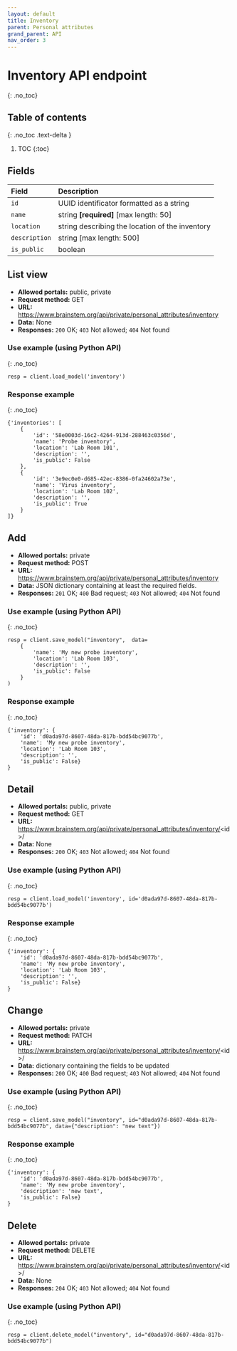```yaml
---
layout: default
title: Inventory
parent: Personal attributes
grand_parent: API
nav_order: 3
---
```


# Inventory API endpoint
{: .no_toc}

## Table of contents
{: .no_toc .text-delta }

1. TOC
{:toc}


## Fields

| Field        | Description  |
|:-------------|:-------------|
| `id` | UUID identificator formatted as a string |
| `name` | string **[required]** [max length: 50] |
| `location` | string describing the location of the inventory |
| `description` | string [max length: 500]|
| `is_public` | boolean |


## List view
- **Allowed portals:** public, private
- **Request method:** GET
- **URL:** https://www.brainstem.org/api/private/personal_attributes/inventory
- **Data:** None
- **Responses:** `200` OK; `403` Not allowed; `404` Not found

### Use example (using Python API)
{: .no_toc}

```
resp = client.load_model('inventory')
```

### Response example
{: .no_toc}

```
{'inventories': [
    {
        'id': '58e0003d-16c2-4264-913d-288463c0356d',
        'name': 'Probe inventory',
        'location': 'Lab Room 101',
        'description': '',
        'is_public': False
    },
    {
        'id': '3e9ec0e0-d685-42ec-8386-0fa24602a73e',
        'name': 'Virus inventory',
        'location': 'Lab Room 102',
        'description': '',
        'is_public': True
    }
]}

```


## Add
- **Allowed portals:** private
- **Request method:** POST
- **URL:** https://www.brainstem.org/api/private/personal_attributes/inventory
- **Data:** JSON dictionary containing at least the required fields.
- **Responses:** `201` OK; `400` Bad request; `403` Not allowed; `404` Not found


### Use example (using Python API)
{: .no_toc}

```
resp = client.save_model("inventory",  data=
    {
        'name': 'My new probe inventory',
        'location': 'Lab Room 103',
        'description': '',
        'is_public': False
    }
)
```

### Response example
{: .no_toc}

```
{'inventory': {
    'id': 'd0ada97d-8607-48da-817b-bdd54bc9077b',
    'name': 'My new probe inventory',
    'location': 'Lab Room 103',
    'description': '',
    'is_public': False}
}
```



## Detail
- **Allowed portals:** public, private
- **Request method:** GET
- **URL:** https://www.brainstem.org/api/private/personal_attributes/inventory/<id\>/
- **Data:** None
- **Responses:** `200` OK; `403` Not allowed; `404` Not found

### Use example (using Python API)
{: .no_toc}

```
resp = client.load_model('inventory', id='d0ada97d-8607-48da-817b-bdd54bc9077b')
```

### Response example
{: .no_toc}

```
{'inventory': {
    'id': 'd0ada97d-8607-48da-817b-bdd54bc9077b',
    'name': 'My new probe inventory',
    'location': 'Lab Room 103',
    'description': '',
    'is_public': False}
}
```


## Change
- **Allowed portals:** private
- **Request method:** PATCH
- **URL:** https://www.brainstem.org/api/private/personal_attributes/inventory/<id\>/
- **Data:** dictionary containing the fields to be updated
- **Responses:** `200` OK; `400` Bad request; `403` Not allowed; `404` Not found


### Use example (using Python API)
{: .no_toc}

```
resp = client.save_model("inventory", id="d0ada97d-8607-48da-817b-bdd54bc9077b", data={"description": "new text"})
```

### Response example
{: .no_toc}

```
{'inventory': {
    'id': 'd0ada97d-8607-48da-817b-bdd54bc9077b',
    'name': 'My new probe inventory',
    'description': 'new text',
    'is_public': False}
}
```


## Delete
- **Allowed portals:** private
- **Request method:** DELETE
- **URL:** https://www.brainstem.org/api/private/personal_attributes/inventory/<id\>/
- **Data:** None
- **Responses:** `204` OK; `403` Not allowed; `404` Not found


### Use example (using Python API)
{: .no_toc}

```
resp = client.delete_model("inventory", id="d0ada97d-8607-48da-817b-bdd54bc9077b")
``` 
